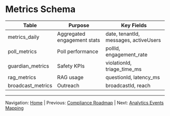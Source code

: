# Metrics Schema

| Table | Purpose | Key Fields |
|-------|---------|------------|
| metrics_daily | Aggregated engagement stats | date, tenantId, messages, activeUsers |
| poll_metrics | Poll performance | pollId, engagement_rate |
| guardian_metrics | Safety KPIs | violationId, triage_time_ms |
| rag_metrics | RAG usage | questionId, latency_ms |
| broadcast_metrics | Outreach | broadcastId, reach |

---
Navigation: [Home](home.md) | Previous: [Compliance Roadmap](compliance_roadmap.md) | Next: [Analytics Events Mapping](analytics_events_mapping.md)

